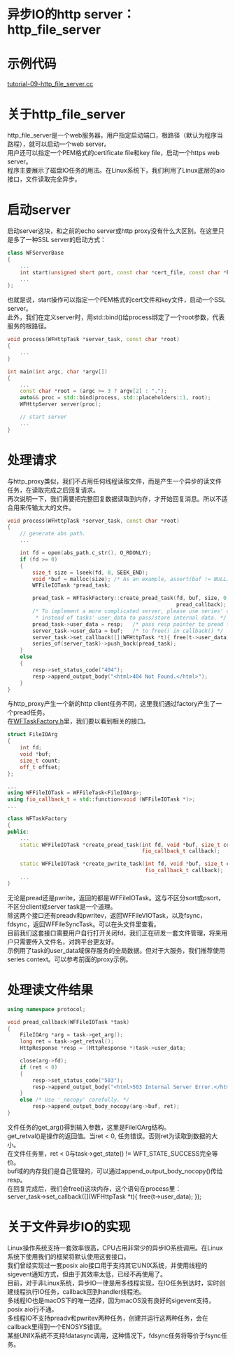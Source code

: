 # 异步IO的http server：http_file_server
# 示例代码

[tutorial-09-http_file_server.cc](../tutorial/tutorial-09-http_file_server.cc)

# 关于http_file_server

http_file_server是一个web服务器，用户指定启动端口，根路径（默认为程序当路程），就可以启动一个web server。  
用户还可以指定一个PEM格式的certificate file和key file，启动一个https web server。  
程序主要展示了磁盘IO任务的用法。在Linux系统下，我们利用了Linux底层的aio接口，文件读取完全异步。

# 启动server

启动server这块，和之前的echo server或http proxy没有什么大区别。在这里只是多了一种SSL server的启动方式：
~~~cpp
class WFServerBase
{
    ...
    int start(unsigned short port, const char *cert_file, const char *key_file);
    ...
};
~~~
也就是说，start操作可以指定一个PEM格式的cert文件和key文件，启动一个SSL server。  
此外，我们在定义server时，用std::bind()给process绑定了一个root参数，代表服务的根路径。
~~~cpp
void process(WFHttpTask *server_task, const char *root)
{
    ...
}

int main(int argc, char *argv[])
{
    ...
    const char *root = (argc >= 3 ? argv[2] : ".");
    auto&& proc = std::bind(process, std::placeholders::1, root);
    WFHttpServer server(proc);

    // start server
    ...
}
~~~

# 处理请求

与http_proxy类似，我们不占用任何线程读取文件，而是产生一个异步的读文件任务，在读取完成之后回复请求。  
再次说明一下，我们需要把完整回复数据读取到内存，才开始回复消息。所以不适合用来传输太大的文件。
~~~cpp
void process(WFHttpTask *server_task, const char *root)
{
    // generate abs path.
    ...

	int fd = open(abs_path.c_str(), O_RDONLY);
	if (fd >= 0)
	{
		size_t size = lseek(fd, 0, SEEK_END);
		void *buf = malloc(size); /* As an example, assert(buf != NULL); */
		WFFileIOTask *pread_task;

		pread_task = WFTaskFactory::create_pread_task(fd, buf, size, 0,
													  pread_callback);
		/* To implement a more complicated server, please use series' context
		 * instead of tasks' user_data to pass/store internal data. */
		pread_task->user_data = resp;	/* pass resp pointer to pread task. */
		server_task->user_data = buf;	/* to free() in callback() */
		server_task->set_callback([](WFHttpTask *t){ free(t->user_data); });
		series_of(server_task)->push_back(pread_task);
	}
	else
	{
		resp->set_status_code("404");
		resp->append_output_body("<html>404 Not Found.</html>");
	}
}
~~~
与http_proxy产生一个新的http client任务不同，这里我们通过factory产生了一个pread任务。  
在[WFTaskFactory.h](../src/factory/WFTaskFactory.h)里，我们要以看到相关的接口。
~~~cpp
struct FileIOArg
{
	int fd;
	void *buf;
	size_t count;
	off_t offset;
};

...
using WFFileIOTask = WFFileTask<FileIOArg>;
using fio_callback_t = std::function<void (WFFileIOTask *)>;
...

class WFTaskFactory
{
public:
    ...
	static WFFileIOTask *create_pread_task(int fd, void *buf, size_t count, off_t offset,
										   fio_callback_t callback);

	static WFFileIOTask *create_pwrite_task(int fd, void *buf, size_t count, off_t offset,
											fio_callback_t callback);
    ...
}
~~~
无论是pread还是pwrite，返回的都是WFFileIOTask。这与不区分sort或psort，不区分client或server task是一个道理。  
除这两个接口还有preadv和pwritev，返回WFFileVIOTask，以及fsync，fdsync，返回WFFileSyncTask。可以在头文件里查看。  
目前我们这套接口需要用户自行打开关闭fd，我们正在研发一套文件管理，将来用户只需要传入文件名，对跨平台更友好。  
示例用了task的user_data域保存服务的全局数据。但对于大服务，我们推荐使用series context。可以参考前面的proxy示例。

# 处理读文件结果

~~~cpp
using namespace protocol;

void pread_callback(WFFileIOTask *task)
{
	FileIOArg *arg = task->get_arg();
	long ret = task->get_retval();
	HttpResponse *resp = (HttpResponse *)task->user_data;

	close(arg->fd);
	if (ret < 0)
	{
		resp->set_status_code("503");
		resp->append_output_body("<html>503 Internal Server Error.</html>");
	}
	else /* Use '_nocopy' carefully. */
		resp->append_output_body_nocopy(arg->buf, ret);
}
~~~
文件任务的get_arg()得到输入参数，这里是FileIOArg结构。  
get_retval()是操作的返回值。当ret < 0, 任务错误。否则ret为读取到数据的大小。  
在文件任务里，ret < 0与task->get_state() != WFT_STATE_SUCCESS完全等价。  
buf域的内存我们是自己管理的，可以通过append_output_body_nocopy()传给resp。  
在回复完成后，我们会free()这块内存，这个语句在process里：  
server_task->set_callback([](WFHttpTask *t){ free(t->user_data); });

# 关于文件异步IO的实现

Linux操作系统支持一套效率很高，CPU占用非常少的异步IO系统调用。在Linux系统下使用我们的框架将默认使用这套接口。  
我们曾经实现过一套posix aio接口用于支持其它UNIX系统，并使用线程的sigevent通知方式，但由于其效率太低，已经不再使用了。  
目前，对于非Linux系统，异步IO一律是用多线程实现，在IO任务到达时，实时创建线程执行IO任务，callback回到handler线程池。  
多线程IO也是macOS下的唯一选择，因为macOS没有良好的sigevent支持，posix aio行不通。  
多线程IO不支持preadv和pwritev两种任务，创建并运行这两种任务，会在callback里得到一个ENOSYS错误。  
某些UNIX系统不支持fdatasync调用，这种情况下，fdsync任务将等价于fsync任务。

